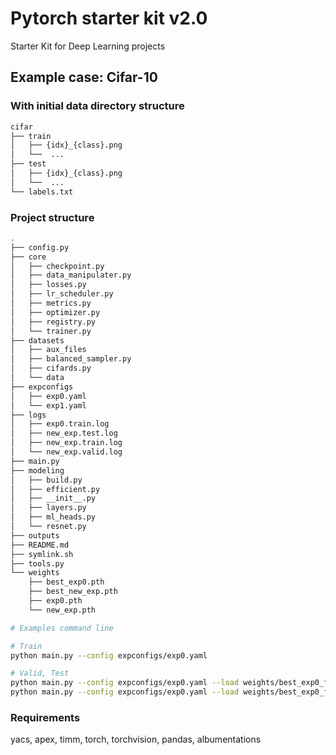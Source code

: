 # Pytorch starter kit v2.0

Starter Kit for Deep Learning projects

## Example case: Cifar-10

### With initial data directory structure

```bash
cifar
├── train
│   ├── {idx}_{class}.png
│   └──  ...
├── test
│   ├── {idx}_{class}.png
│   └──  ...
└── labels.txt
```

### Project structure

```bash
.
├── config.py
├── core
│   ├── checkpoint.py
│   ├── data_manipulater.py
│   ├── losses.py
│   ├── lr_scheduler.py
│   ├── metrics.py
│   ├── optimizer.py
│   ├── registry.py
│   └── trainer.py
├── datasets
│   ├── aux_files
│   ├── balanced_sampler.py
│   ├── cifards.py
│   └── data
├── expconfigs
│   ├── exp0.yaml
│   └── exp1.yaml
├── logs
│   ├── exp0.train.log
│   ├── new_exp.test.log
│   ├── new_exp.train.log
│   └── new_exp.valid.log
├── main.py
├── modeling
│   ├── build.py
│   ├── efficient.py
│   ├── __init__.py
│   ├── layers.py
│   ├── ml_heads.py
│   └── resnet.py
├── outputs
├── README.md
├── symlink.sh
├── tools.py
└── weights
    ├── best_exp0.pth
    ├── best_new_exp.pth
    ├── exp0.pth
    └── new_exp.pth
```

```bash
# Examples command line

# Train
python main.py --config expconfigs/exp0.yaml

# Valid, Test
python main.py --config expconfigs/exp0.yaml --load weights/best_exp0_fold0.pth --valid
python main.py --config expconfigs/exp0.yaml --load weights/best_exp0_fold0.pth --test --tta # test with tta mode

```

### Requirements

yacs, apex, timm, torch, torchvision, pandas, albumentations